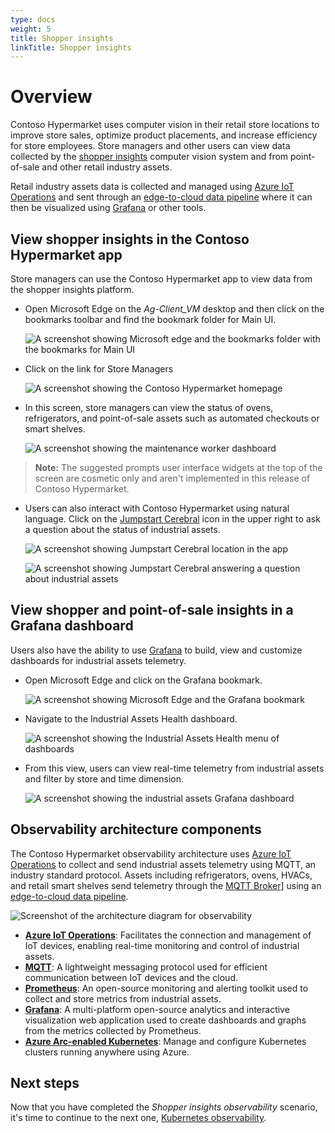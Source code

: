 ```yaml
---
type: docs
weight: 5
title: Shopper insights
linkTitle: Shopper insights
---
```


# Overview

Contoso Hypermarket uses computer vision in their retail store locations to improve store sales, optimize product placements, and increase efficiency for store employees. Store managers and other users can view data collected by the [shopper insights](../../shopper_insights/) computer vision system and from point-of-sale and other retail industry assets.

Retail industry assets data is collected and managed using [Azure IoT Operations](https://learn.microsoft.com/azure/iot-operations/overview-iot-operations) and sent through an [edge-to-cloud data pipeline](../../data_pipeline/) where it can then be visualized using [Grafana](https://grafana.com/) or other tools.

## View shopper insights in the Contoso Hypermarket app

Store managers can use the Contoso Hypermarket app to view data from the shopper insights platform.

- Open Microsoft Edge on the _Ag-Client_VM_ desktop and then click on the bookmarks toolbar and find the bookmark folder for Main UI.

    ![A screenshot showing Microsoft edge and the bookmarks folder with the bookmarks for Main UI](./img/bookmarks.png)

- Click on the link for Store Managers

    ![A screenshot showing the Contoso Hypermarket homepage](./img/homepage.png)

- In this screen, store managers can view the status of ovens, refrigerators, and point-of-sale assets such as automated checkouts or smart shelves.

    ![A screenshot showing the maintenance worker dashboard](./img/store_manager_dashboard.png)

>**Note:** The suggested prompts user interface widgets at the top of the screen are cosmetic only and aren't implemented in this release of Contoso Hypermarket.

- Users can also interact with Contoso Hypermarket using natural language. Click on the [Jumpstart Cerebral](../../cerebral/) icon in the upper right to ask a question about the status of industrial assets.

    ![A screenshot showing Jumpstart Cerebral location in the app](./img/cerebral_icon.png)

    ![A screenshot showing Jumpstart Cerebral answering a question about industrial assets](./img/cerebral_question.png)

## View shopper and point-of-sale insights in a Grafana dashboard

Users also have the ability to use [Grafana](https://grafana.com/) to build, view and customize dashboards for industrial assets telemetry.

- Open Microsoft Edge and click on the Grafana bookmark.

    ![A screenshot showing Microsoft Edge and the Grafana bookmark](./img/grafana_bookmark.png)

- Navigate to the Industrial Assets Health dashboard.

    ![A screenshot showing the Industrial Assets Health menu of dashboards](./img/dashboard_menu.png)

- From this view, users can view real-time telemetry from industrial assets and filter by store and time dimension.

    ![A screenshot showing the industrial assets Grafana dashboard](./img/grafana_dashboard.png)

## Observability architecture components

The Contoso Hypermarket observability architecture uses [Azure IoT Operations](https://learn.microsoft.com/azure/iot-operations/overview-iot-operations) to collect and send industrial assets telemetry using MQTT, an industry standard protocol. Assets including refrigerators, ovens, HVACs, and retail smart shelves send telemetry through the [MQTT Broker](https://learn.microsoft.com/azure/iot-operations/manage-mqtt-broker/overview-iot-mq)] using an [edge-to-cloud data pipeline](../../data_pipeline/operational/_index.md).

![Screenshot of the architecture diagram for observability](./img/arch_diagram.png)

- [**Azure IoT Operations**](https://learn.microsoft.com/azure/iot-operations/overview-iot-operations): Facilitates the connection and management of IoT devices, enabling real-time monitoring and control of industrial assets.
- [**MQTT**](https://learn.microsoft.com/azure/iot-operations/manage-mqtt-broker/overview-iot-mq): A lightweight messaging protocol used for efficient communication between IoT devices and the cloud.
- [**Prometheus**](https://prometheus.io/docs/introduction/overview/): An open-source monitoring and alerting toolkit used to collect and store metrics from industrial assets.
- [**Grafana**](https://grafana.com/): A multi-platform open-source analytics and interactive visualization web application used to create dashboards and graphs from the metrics collected by Prometheus.
- [**Azure Arc-enabled Kubernetes**](https://learn.microsoft.com/azure/azure-arc/kubernetes/overview): Manage and configure Kubernetes clusters running anywhere using Azure.

## Next steps

Now that you have completed the _Shopper insights observability_ scenario, it's time to continue to the next one, [Kubernetes observability](../infrastructure/).

